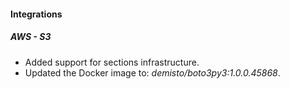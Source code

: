 
#### Integrations
##### AWS - S3
- Added support for sections infrastructure.
- Updated the Docker image to: *demisto/boto3py3:1.0.0.45868*.
